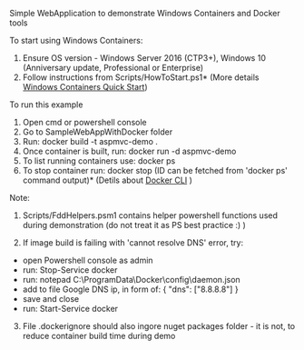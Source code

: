 Simple WebApplication to demonstrate Windows Containers and Docker tools


To start using Windows Containers:
1. Ensure OS version - Windows Server 2016 (CTP3+), Windows 10 (Anniversary update, Professional or Enterprise)
2. Follow instructions from Scripts/HowToStart.ps1*
(More details [Windows Containers Quick Start](https://msdn.microsoft.com/en-us/virtualization/windowscontainers/quick_start/quick_start))


To run this example
1. Open cmd or powershell console
2. Go to SampleWebAppWithDocker folder
3. Run: docker build -t aspmvc-demo .
4. Once container is built, run: docker run -d aspmvc-demo  
5. To list running containers use: docker ps
6. To stop container run: docker stop <ID> (ID can be fetched from 'docker ps' command output)*
(Detils about [Docker CLI](https://docs.docker.com/engine/reference/commandline/cli/) )

Note:
1. Scripts/FddHelpers.psm1 contains helper powershell functions used during demonstration (do not treat it as PS best practice :) )

2. If image build is failing with 'cannot resolve DNS' error, try:
  - open Powershell console as admin
  - run: Stop-Service docker
  - run: notepad C:\ProgramData\Docker\config\daemon.json
  - add to file Google DNS ip, in form of: { "dns": ["8.8.8.8"] }   
  - save and close
  - run: Start-Service docker
   
3. File .dockerignore should also ingore nuget packages folder - it is not, to reduce container build time during demo